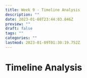 ```yaml
---
title: Week 9 - Timeline Analysis
description: ""
date: 2023-01-08T23:44:03.846Z
preview: ""
draft: false
tags: ""
categories: ""
lastmod: 2023-01-09T01:30:19.752Z
---
```


# Timeline Analysis
